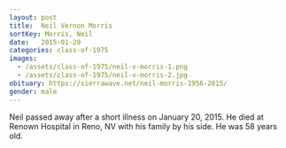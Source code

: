 ```yaml
---
layout: post
title:  Neil Vernon Morris
sortKey: Morris, Neil
date:   2015-01-20
categories: class-of-1975
images:
  - /assets/class-of-1975/neil-v-morris-1.png
  - /assets/class-of-1975/neil-v-morris-2.jpg
obituary: https://sierrawave.net/neil-morris-1956-2015/
gender: male
---
```

Neil passed away after a short illness on January 20, 2015.  He died at Renown Hospital in Reno, NV with his family by his side.  He was 58 years old.
